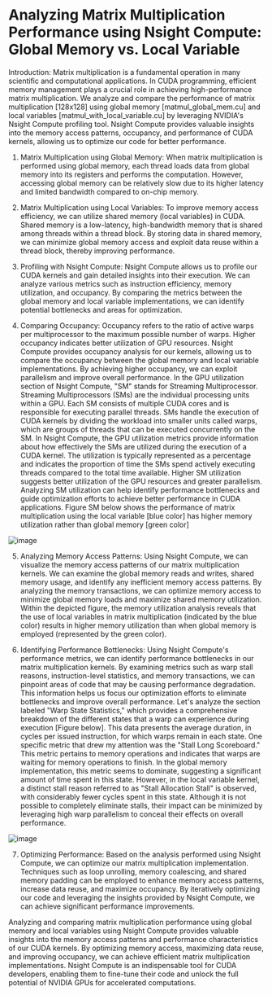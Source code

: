 # Analyzing Matrix Multiplication Performance using Nsight Compute: Global Memory vs. Local Variable

Introduction: Matrix multiplication is a fundamental operation in many scientific and computational applications. In CUDA programming, efficient memory management plays a crucial role in achieving high-performance matrix multiplication. We analyze and compare the performance of matrix multiplication [128x128] using global memory [matmul_global_mem.cu] and local variables [matmul_with_local_variable.cu] by leveraging NVIDIA's Nsight Compute profiling tool. Nsight Compute provides valuable insights into the memory access patterns, occupancy, and performance of CUDA kernels, allowing us to optimize our code for better performance.

1. Matrix Multiplication using Global Memory:
When matrix multiplication is performed using global memory, each thread loads data from global memory into its registers and performs the computation. However, accessing global memory can be relatively slow due to its higher latency and limited bandwidth compared to on-chip memory.

2. Matrix Multiplication using Local Variables:
To improve memory access efficiency, we can utilize shared memory (local variables) in CUDA. Shared memory is a low-latency, high-bandwidth memory that is shared among threads within a thread block. By storing data in shared memory, we can minimize global memory access and exploit data reuse within a thread block, thereby improving performance.

3. Profiling with Nsight Compute:
Nsight Compute allows us to profile our CUDA kernels and gain detailed insights into their execution. We can analyze various metrics such as instruction efficiency, memory utilization, and occupancy. By comparing the metrics between the global memory and local variable implementations, we can identify potential bottlenecks and areas for optimization.

4. Comparing Occupancy:
Occupancy refers to the ratio of active warps per multiprocessor to the maximum possible number of warps. Higher occupancy indicates better utilization of GPU resources. Nsight Compute provides occupancy analysis for our kernels, allowing us to compare the occupancy between the global memory and local variable implementations. By achieving higher occupancy, we can exploit parallelism and improve overall performance. In the GPU utilization section of Nsight Compute, "SM" stands for Streaming Multiprocessor. Streaming Multiprocessors (SMs) are the individual processing units within a GPU. Each SM consists of multiple CUDA cores and is responsible for executing parallel threads. SMs handle the execution of CUDA kernels by dividing the workload into smaller units called warps, which are groups of threads that can be executed concurrently on the SM.
In Nsight Compute, the GPU utilization metrics provide information about how effectively the SMs are utilized during the execution of a CUDA kernel. The utilization is typically represented as a percentage and indicates the proportion of time the SMs spend actively executing threads compared to the total time available. Higher SM utilization suggests better utilization of the GPU resources and greater parallelism. Analyzing SM utilization can help identify performance bottlenecks and guide optimization efforts to achieve better performance in CUDA applications. Figure SM below shows the performance of matrix multiplication using the local variable [blue color] has higher memory utilization rather than global memory [green color]

![image](https://github.com/bmulyana1111/Analyzing_Matrix_Multiplication_Performance_using_Nsight_Compute_Global_Memory_vs_Local_Variable/assets/133857113/18a5bbeb-2c6e-4f2b-ab64-22705352bf00)

5. Analyzing Memory Access Patterns:
Using Nsight Compute, we can visualize the memory access patterns of our matrix multiplication kernels. We can examine the global memory reads and writes, shared memory usage, and identify any inefficient memory access patterns. By analyzing the memory transactions, we can optimize memory access to minimize global memory loads and maximize shared memory utilization. Within the depicted figure, the memory utilization analysis reveals that the use of local variables in matrix multiplication (indicated by the blue color) results in higher memory utilization than when global memory is employed (represented by the green color).

6. Identifying Performance Bottlenecks:
Using Nsight Compute's performance metrics, we can identify performance bottlenecks in our matrix multiplication kernels. By examining metrics such as warp stall reasons, instruction-level statistics, and memory transactions, we can pinpoint areas of code that may be causing performance degradation. This information helps us focus our optimization efforts to eliminate bottlenecks and improve overall performance. Let's analyze the section labeled "Warp State Statistics," which provides a comprehensive breakdown of the different states that a warp can experience during execution [Figure below]. This data presents the average duration, in cycles per issued instruction, for which warps remain in each state. One specific metric that drew my attention was the "Stall Long Scoreboard." This metric pertains to memory operations and indicates that warps are waiting for memory operations to finish. In the global memory implementation, this metric seems to dominate, suggesting a significant amount of time spent in this state. However, in the local variable kernel, a distinct stall reason referred to as "Stall Allocation Stall" is observed, with considerably fewer cycles spent in this state. Although it is not possible to completely eliminate stalls, their impact can be minimized by leveraging high warp parallelism to conceal their effects on overall performance.

![image](https://github.com/bmulyana1111/Analyzing_Matrix_Multiplication_Performance_using_Nsight_Compute_Global_Memory_vs_Local_Variable/assets/133857113/c6606311-d4b8-42ae-a4bc-5abfb7ca63f9)


7. Optimizing Performance:
Based on the analysis performed using Nsight Compute, we can optimize our matrix multiplication implementation. Techniques such as loop unrolling, memory coalescing, and shared memory padding can be employed to enhance memory access patterns, increase data reuse, and maximize occupancy. By iteratively optimizing our code and leveraging the insights provided by Nsight Compute, we can achieve significant performance improvements.


Analyzing and comparing matrix multiplication performance using global memory and local variables using Nsight Compute provides valuable insights into the memory access patterns and performance characteristics of our CUDA kernels. By optimizing memory access, maximizing data reuse, and improving occupancy, we can achieve efficient matrix multiplication implementations. Nsight Compute is an indispensable tool for CUDA developers, enabling them to fine-tune their code and unlock the full potential of NVIDIA GPUs for accelerated computations.

